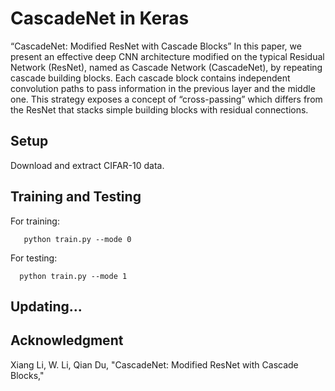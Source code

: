 # CascadeNet in Keras
“CascadeNet: Modified ResNet with Cascade Blocks”
In this paper, we present an effective deep CNN architecture modified on the typical Residual Network (ResNet), named as Cascade Network
(CascadeNet), by repeating cascade building blocks. Each cascade block contains independent convolution paths to pass information in the previous layer and the middle one. This strategy exposes a concept of “cross-passing” which differs from the ResNet that stacks simple building blocks with residual connections.


## Setup
Download and extract CIFAR-10 data. 

## Training and Testing
For training:
```
   python train.py --mode 0
```

For testing:
```
  python train.py --mode 1
```

## Updating...

## Acknowledgment
Xiang Li, W. Li, Qian Du, "CascadeNet: Modified ResNet with Cascade Blocks,"
